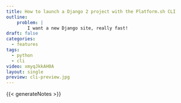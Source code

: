 ```yaml
---
title: How to launch a Django 2 project with the Platform.sh CLI
outline:
    problem: |
        I want a new Django site, really fast!
draft: false
categories:
  - features
tags:
  - python
  - cli
video: xmyqJkkAH0A
layout: single
preview: cli-preview.jpg
---
```


{{< generateNotes >}}
